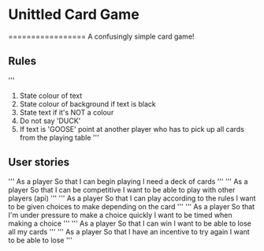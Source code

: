 # Unittled Card Game
=================
A confusingly simple card game! 

## Rules
'''
1. State colour of text
2. State colour of background if text is black
3. State text if it's NOT a colour
4. Do not say 'DUCK'
5. If text is 'GOOSE' point at another player who has to pick up all cards from the playing table
'''

## User stories
'''
As a player 
So that I can begin playing
I need a deck of cards
'''
'''
As a player
So that I can be competitive
I want to be able to play with other players (api)
'''
'''
As a player
So that I can play according to the rules
I want to be given choices to make depending on the card
'''
'''
As a player
So that I'm under pressure to make a choice quickly
I want to be timed when making a choice
'''
'''
As a player
So that I can win
I want to be able to lose all my cards
'''
'''
As a player
So that I have an incentive to try again
I want to be able to lose
'''